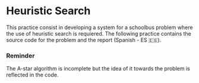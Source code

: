 # Heuristic Search
This practice consist in developing a system for a schoolbus problem where the use of heuristic search is requiered. The following practice contains the source code for the problem and the report (Spanish - ES 🇪🇸). 
### Reminder
The A-star algorithm is incomplete but the idea of it towards the problem is reflected in the code.
